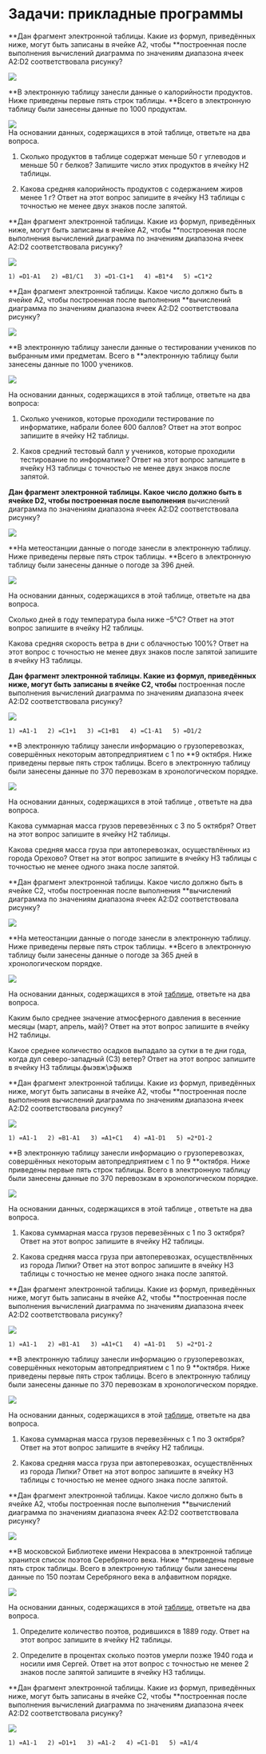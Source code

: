 # Задачи: прикладные программы

**Дан фрагмент электронной таблицы. Какие из формул, приведённых ниже, могут быть записаны в ячейке A2, чтобы **построенная после выполнения вычислений диаграмма по значениям диапазона ячеек A2:D2 соответствовала рисунку?

![](http://kpolyakov.spb.ru/cms/images/661.gif)

**В электронную таблицу занесли данные о калорийности продуктов. Ниже приведены первые пять строк таблицы. **Всего в электронную таблицу были занесены данные по 1000 продуктам.

![](http://kpolyakov.spb.ru/cms/images/979.gif)  
На основании данных, содержащихся в этой таблице, ответьте на два вопроса.

1. Сколько продуктов в таблице содержат меньше 50 г углеводов и меньше 50 г белков? Запишите число этих продуктов в ячейку H2 таблицы.

2. Какова средняя калорийность продуктов с содержанием жиров менее 1 г? Ответ на этот вопрос запишите в ячейку H3 таблицы с точностью не менее двух знаков после запятой.

**Дан фрагмент электронной таблицы. Какие из формул, приведённых ниже, могут быть записаны в ячейке A2, чтобы **построенная после выполнения вычислений диаграмма по значениям диапазона ячеек A2:D2 соответствовала рисунку?

![](http://kpolyakov.spb.ru/cms/images/661.gif)

```
1) =D1-A1   2) =B1/C1   3) =D1-C1+1   4) =B1*4   5) =C1*2
```

**Дан фрагмент электронной таблицы. Какое число должно быть в ячейке A2, чтобы построенная после выполнения **вычислений диаграмма по значениям диапазона ячеек A2:D2 соответствовала рисунку?

![](http://kpolyakov.spb.ru/cms/images/662.gif)

**В электронную таблицу занесли данные о тестировании учеников по выбранным ими предметам. Всего в **электронную таблицу были занесены данные по 1000 учеников.

![](http://kpolyakov.spb.ru/cms/images/982.gif)

На основании данных, содержащихся в этой таблице, ответьте на два вопроса:

1. Сколько учеников, которые проходили тестирование по информатике, набрали более 600 баллов? Ответ на этот вопрос запишите в ячейку H2 таблицы.

2. Каков средний тестовый балл у учеников, которые проходили тестирование по информатике? Ответ на этот вопрос запишите в ячейку H3 таблицы с точностью не менее двух знаков после запятой.

**Дан фрагмент электронной таблицы. Какое число должно быть в ячейке D2, чтобы построенная после выполнения** вычислений диаграмма по значениям диапазона ячеек A2:D2 соответствовала рисунку?

![](http://kpolyakov.spb.ru/cms/images/664.gif)

**На метеостанции данные о погоде занесли в электронную таблицу. Ниже приведены первые пять строк таблицы. **Всего в электронную таблицу были занесены данные о погоде за 396 дней.

![](http://kpolyakov.spb.ru/cms/images/988.gif)

На основании данных, содержащихся в этой таблице, ответьте на два вопроса.

Сколько дней в году температура была ниже –5°С? Ответ на этот вопрос запишите в ячейку Н2 таблицы.

Какова средняя скорость ветра в дни с облачностью 100%? Ответ на этот вопрос с точностью не менее двух знаков после запятой запишите в ячейку H3 таблицы.

**Дан фрагмент электронной таблицы. Какие из формул, приведённых ниже, могут быть записаны в ячейке C2, чтобы** построенная после выполнения вычислений диаграмма по значениям диапазона ячеек A2:D2 соответствовала рисунку?

![](http://kpolyakov.spb.ru/cms/images/665.gif)

```
1) =A1-1   2) =C1+1   3) =C1+B1   4) =C1-A1   5) =D1/2
```

**В электронную таблицу занесли информацию о грузоперевозках, совершённых некоторым автопредприятием с 1 по **9 октября. Ниже приведены первые пять строк таблицы. Всего в электронную таблицу были занесены данные по 370 перевозкам в хронологическом порядке.

![](http://kpolyakov.spb.ru/cms/images/991.gif)

На основании данных, содержащихся в этой таблице , ответьте на два вопроса.

Какова суммарная масса грузов перевезённых с 3 по 5 октября? Ответ на этот вопрос запишите в ячейку H2 таблицы.

Какова средняя масса груза при автоперевозках, осуществлённых из города Орехово? Ответ на этот вопрос запишите в ячейку H3 таблицы с точностью не менее одного знака после запятой.

**Дан фрагмент электронной таблицы. Какое число должно быть в ячейке C2, чтобы построенная после выполнения **вычислений диаграмма по значениям диапазона ячеек A2:D2 соответствовала рисунку?

![](http://kpolyakov.spb.ru/cms/images/666.gif)

**На метеостанции данные о погоде занесли в электронную таблицу. Ниже приведены первые пять строк таблицы. **Всего в электронную таблицу были занесены данные о погоде за 365 дней в хронологическом порядке.

![](http://kpolyakov.spb.ru/cms/images/994.gif)

На основании данных, содержащихся в этой [таблице](http://kpolyakov.spb.ru/cms/files/weather2.xls), ответьте на два вопроса.

Каким было среднее значение атмосферного давления в весенние месяцы \(март, апрель, май\)? Ответ на этот вопрос запишите в ячейку H2 таблицы.

Какое среднее количество осадков выпадало за сутки в те дни года, когда дул северо-западный \(СЗ\) ветер? Ответ на этот вопрос запишите в ячейку H3 таблицы.фыэвж\эфыжв

**Дан фрагмент электронной таблицы. Какие из формул, приведённых ниже, могут быть записаны в ячейке A2, чтобы **построенная после выполнения вычислений диаграмма по значениям диапазона ячеек A2:D2 соответствовала рисунку?

![](http://kpolyakov.spb.ru/cms/images/667.gif)

```
1) =A1-1   2) =B1-A1   3) =A1+C1   4) =A1-D1   5) =2*D1-2
```

**В электронную таблицу занесли информацию о грузоперевозках, совершённых некоторым автопредприятием с 1 по 9 **октября. Ниже приведены первые пять строк таблицы. Всего в электронную таблицу были занесены данные по 370 перевозкам в хронологическом порядке.

![](http://kpolyakov.spb.ru/cms/images/991.gif)

На основании данных, содержащихся в этой таблице , ответьте на два вопроса.

1. Какова суммарная масса грузов перевезённых с 1 по 3 октября? Ответ на этот вопрос запишите в ячейку H2 таблицы.

2. Какова средняя масса груза при автоперевозках, осуществлённых из города Липки? Ответ на этот вопрос запишите в ячейку H3 таблицы с точностью не менее одного знака после запятой.

**Дан фрагмент электронной таблицы. Какие из формул, приведённых ниже, могут быть записаны в ячейке A2, чтобы **построенная после выполнения вычислений диаграмма по значениям диапазона ячеек A2:D2 соответствовала рисунку?

![](http://kpolyakov.spb.ru/cms/images/667.gif)

```
1) =A1-1   2) =B1-A1   3) =A1+C1   4) =A1-D1   5) =2*D1-2
```

**В электронную таблицу занесли информацию о грузоперевозках, совершённых некоторым автопредприятием с 1 по 9 **октября. Ниже приведены первые пять строк таблицы. Всего в электронную таблицу были занесены данные по 370 перевозкам в хронологическом порядке.

![](http://kpolyakov.spb.ru/cms/images/991.gif)

На основании данных, содержащихся в этой [таблице](http://kpolyakov.spb.ru/cms/files/lipki.xls), ответьте на два вопроса.

1. Какова суммарная масса грузов перевезённых с 1 по 3 октября? Ответ на этот вопрос запишите в ячейку H2 таблицы.

2. Какова средняя масса груза при автоперевозках, осуществлённых из города Липки? Ответ на этот вопрос запишите в ячейку H3 таблицы с точностью не менее одного знака после запятой.

**Дан фрагмент электронной таблицы. Какое число должно быть в ячейке A2, чтобы построенная после выполнения **вычислений диаграмма по значениям диапазона ячеек A2:D2 соответствовала рисунку?

![](http://kpolyakov.spb.ru/cms/images/668.gif)

**В московской Библиотеке имени Некрасова в электронной таблице хранится список поэтов Серебряного века. Ниже **приведены первые пять строк таблицы. Всего в электронную таблицу были занесены данные по 150 поэтам Серебряного века в алфавитном порядке.

![](http://kpolyakov.spb.ru/cms/images/1000.gif)

На основании данных, содержащихся в этой [таблице](http://kpolyakov.spb.ru/cms/files/poets.xls), ответьте на два вопроса.

1. Определите количество поэтов, родившихся в 1889 году. Ответ на этот вопрос запишите в ячейку H2 таблицы.

2. Определите в процентах сколько поэтов умерли позже 1940 года и носили имя Сергей. Ответ на этот вопрос с точностью не менее 2 знаков после запятой запишите в ячейку H3 таблицы.

**Дан фрагмент электронной таблицы. Какие из формул, приведённых ниже, могут быть записаны в ячейке C2, чтобы **построенная после выполнения вычислений диаграмма по значениям диапазона ячеек A2:D2 соответствовала рисунку?

![](http://kpolyakov.spb.ru/cms/images/669.gif)

```
1) =A1-1   2) =D1+1   3) =A1-2   4) =C1-D1   5) =A1/4
```



